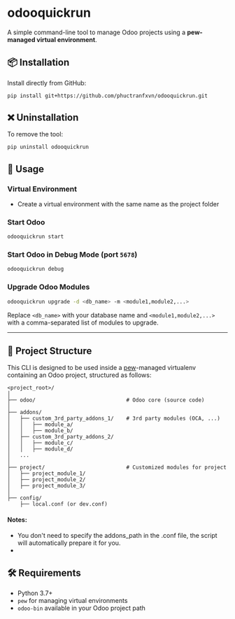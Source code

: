 # odooquickrun

A simple command-line tool to manage Odoo projects using a **pew-managed virtual environment**.

## 📦 Installation

Install directly from GitHub:

```bash
pip install git+https://github.com/phuctranfxvn/odooquickrun.git
```

## ❌ Uninstallation

To remove the tool:

```bash
pip uninstall odooquickrun
```

## 🚀 Usage

### Virtual Environment
- Create a virtual environment with the same name as the project folder

### Start Odoo

```bash
odooquickrun start
```

### Start Odoo in Debug Mode (port `5678`)

```bash
odooquickrun debug
```

### Upgrade Odoo Modules

```bash
odooquickrun upgrade -d <db_name> -m <module1,module2,...>
```

Replace `<db_name>` with your database name and `<module1,module2,...>` with a comma-separated list of modules to upgrade.

---

## 📁 Project Structure

This CLI is designed to be used inside a [pew](https://github.com/berdario/pew)-managed virtualenv containing an Odoo project, structured as follows:

```
<project_root>/
│
├── odoo/                             # Odoo core (source code)
│
├── addons/
│   ├── custom_3rd_party_addons_1/    # 3rd party modules (OCA, ...)
│   │   ├── module_a/
│   │   ├── module_b/
│   ├── custom_3rd_party_addons_2/
│   │   ├── module_c/
│   │   ├── module_d/
│   ...
│
├── project/                          # Customized modules for project
│   ├── project_module_1/
│   ├── project_module_2/
│   ├── project_module_3/
│
├── config/
    ├── local.conf (or dev.conf)

```

#### Notes:
- You don't need to specify the addons_path in the .conf file, the script will automatically prepare it for you.
- 

## 🛠 Requirements

- Python 3.7+
- `pew` for managing virtual environments
- `odoo-bin` available in your Odoo project path
